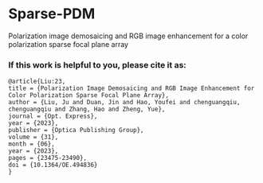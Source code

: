 # Sparse-PDM
Polarization image demosaicing and RGB image enhancement for a color polarization sparse focal plane array

### If this work is helpful to you, please cite it as:
```
@article{Liu:23,
title = {Polarization Image Demosaicing and RGB Image Enhancement for Color Polarization Sparse Focal Plane Array},
author = {Liu, Ju and Duan, Jin and Hao, Youfei and chenguangqiu, chenguangqiu and Zhang, Hao and Zheng, Yue},
journal = {Opt. Express},
year = {2023},
publisher = {Optica Publishing Group},
volume = {31},
month = {06},
year = {2023},
pages = {23475-23490},
doi = {10.1364/OE.494836}
}
```
